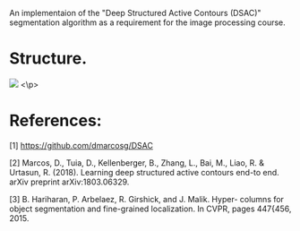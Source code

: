 
An implementaion of the "Deep Structured Active Contours (DSAC)" segmentation algorithm as a requirement for the image processing course.


# Structure.

<p alighn="center">
  <img src=https://imgur.com/a/ZtTkhkh.png>
<\p>



# References:
[1] https://github.com/dmarcosg/DSAC

[2] Marcos, D., Tuia, D., Kellenberger, B., Zhang, L., Bai, M., Liao, R. & Urtasun, R. (2018). Learning deep structured active contours end-to end. arXiv preprint arXiv:1803.06329.

[3] B. Hariharan, P. Arbelaez, R. Girshick, and J. Malik. Hyper- columns for object segmentation and fine-grained localization. In CVPR, pages 447{456, 2015.
